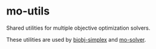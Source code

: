 mo-utils
========

Shared utilities for multiple objective optimization solvers.

These utilities are used by [biobj-simplex](https://github.com/tvincent2/biobj-simplex) and [mo-solver](https://github.com/tvincent2/mo-solver).
